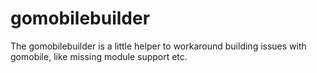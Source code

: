 # gomobilebuilder
The gomobilebuilder is a little helper to workaround building issues with gomobile, like missing module support etc.
